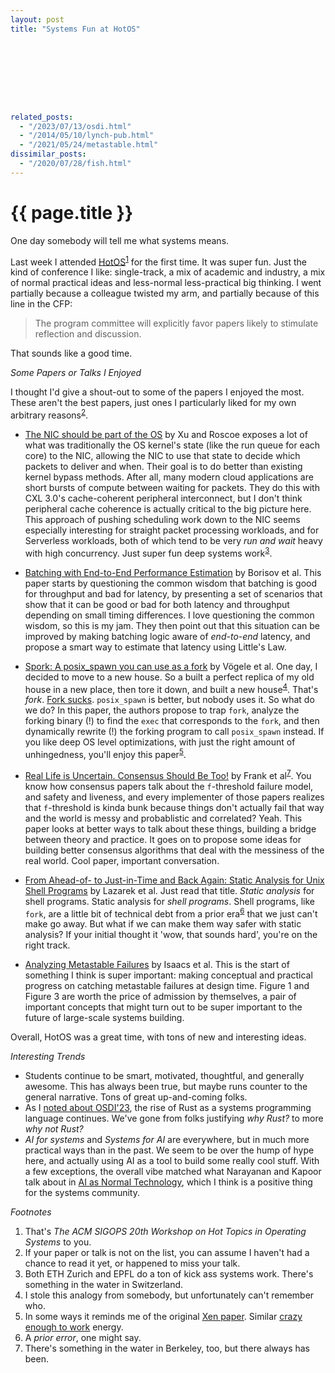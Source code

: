 ```yaml
---
layout: post
title: "Systems Fun at HotOS"









related_posts:
  - "/2023/07/13/osdi.html"
  - "/2014/05/10/lynch-pub.html"
  - "/2021/05/24/metastable.html"
dissimilar_posts:
  - "/2020/07/28/fish.html"
---
```

{{ page.title }}
================

<script>
  MathJax = {
    tex: {inlineMath: [['$', '$'], ['\\(', '\\)']]}
  };
</script>
<script id="MathJax-script" async src="https://cdn.jsdelivr.net/npm/mathjax@3/es5/tex-mml-chtml.js"></script>

<p class="meta">One day somebody will tell me what systems means.</p>

Last week I attended [HotOS](https://sigops.org/s/conferences/hotos/2025/index.html)<sup>[1](#foot1)</sup> for the first time. It was super fun. Just the kind of conference I like: single-track, a mix of academic and industry, a mix of normal practical ideas and less-normal less-practical big thinking. I went partially because a colleague twisted my arm, and partially because of this line in the CFP:

> The program committee will explicitly favor papers likely to stimulate reflection and discussion.

That sounds like a good time.

*Some Papers or Talks I Enjoyed*

I thought I'd give a shout-out to some of the papers I enjoyed the most. These aren't the best papers, just ones I particularly liked for my own arbitrary reasons<sup>[2](#foot2)</sup>.

* [The NIC should be part of the OS](https://sigops.org/s/conferences/hotos/2025/papers/hotos25-207.pdf) by Xu and Roscoe exposes a lot of what was traditionally the OS kernel's state (like the run queue for each core) to the NIC, allowing the NIC to use that state to decide which packets to deliver and when. Their goal is to do better than existing kernel bypass methods. After all, many modern cloud applications are short bursts of compute between waiting for packets. They do this with CXL 3.0's cache-coherent peripheral interconnect, but I don't think peripheral cache coherence is actually critical to the big picture here. This approach of pushing scheduling work down to the NIC seems especially interesting for straight packet processing workloads, and for Serverless workloads, both of which tend to be very *run and wait* heavy with high concurrency. Just super fun deep systems work<sup>[3](#foot3)</sup>.

* [Batching with End-to-End Performance Estimation](https://sigops.org/s/conferences/hotos/2025/papers/hotos25-60.pdf) by Borisov et al. This paper starts by questioning the common wisdom that batching is good for throughput and bad for latency, by presenting a set of scenarios that show that it can be good or bad for both latency and throughput depending on small timing differences. I love questioning the common wisdom, so this is my jam. They then point out that this situation can be improved by making batching logic aware of *end-to-end* latency, and propose a smart way to estimate that latency using Little's Law.

* [Spork: A posix_spawn you can use as a fork](https://sigops.org/s/conferences/hotos/2025/papers/hotos25-414.pdf) by Vögele et al. One day, I decided to move to a new house. So a built a perfect replica of my old house in a new place, then tore it down, and built a new house<sup>[4](#foot4)</sup>. That's *fork*. [Fork sucks](https://dl.acm.org/doi/10.1145/3317550.3321435). `posix_spawn` is better, but nobody uses it. So what do we do? In this paper, the authors propose to trap `fork`, analyze the forking binary (!) to find the `exec` that corresponds to the `fork`, and then dynamically rewrite (!) the forking program to call `posix_spawn` instead. If you like deep OS level optimizations, with just the right amount of unhingedness, you'll enjoy this paper<sup>[5](#foot5)</sup>.

* [Real Life is Uncertain. Consensus Should Be Too!](https://sigops.org/s/conferences/hotos/2025/papers/hotos25-69.pdf) by Frank et al<sup>[7](#foot7)</sup>. You know how consensus papers talk about the `f`-threshold failure model, and safety and liveness, and every implementer of those papers realizes that `f`-threshold is kinda bunk because things don't actually fail that way and the world is messy and probablistic and correlated? Yeah. This paper looks at better ways to talk about these things, building a bridge between theory and practice. It goes on to propose some ideas for building better consensus algorithms that deal with the messiness of the real world. Cool paper, important conversation.

* [From Ahead-of- to Just-in-Time and Back Again: Static Analysis for Unix Shell Programs](https://sigops.org/s/conferences/hotos/2025/papers/hotos25-364.pdf) by Lazarek et al. Just read that title. *Static analysis* for shell programs. Static analysis for *shell programs*. Shell programs, like `fork`, are a little bit of technical debt from a prior era<sup>[6](#foot6)</sup> that we just can't make go away. But what if we can make them way safer with static analysis? If your initial thought it 'wow, that sounds hard', you're on the right track.

* [Analyzing Metastable Failures](https://sigops.org/s/conferences/hotos/2025/papers/hotos25-106.pdf) by Isaacs et al. This is the start of something I think is super important: making conceptual and practical progress on catching metastable failures at design time. Figure 1 and Figure 3 are worth the price of admission by themselves, a pair of important concepts that might turn out to be super important to the future of large-scale systems building.

Overall, HotOS was a great time, with tons of new and interesting ideas.

*Interesting Trends*

* Students continue to be smart, motivated, thoughtful, and generally awesome. This has always been true, but maybe runs counter to the general narrative. Tons of great up-and-coming folks.
* As I [noted about OSDI'23](https://brooker.co.za/blog/2023/07/13/osdi.html), the rise of Rust as a systems programming language continues. We've gone from folks justifying *why Rust?* to more *why not Rust?*
* *AI for systems* and *Systems for AI* are everywhere, but in much more practical ways than in the past. We seem to be over the hump of hype here, and actually using AI as a tool to build some really cool stuff. With a few exceptions, the overall vibe matched what Narayanan and Kapoor talk about in [AI as Normal Technology](https://knightcolumbia.org/content/ai-as-normal-technology), which I think is a positive thing for the systems community.

*Footnotes*

1. <a name="foot1"></a> That's *The ACM SIGOPS 20th Workshop on Hot Topics in Operating Systems* to you.
2. <a name="foot2"></a> If your paper or talk is not on the list, you can assume I haven't had a chance to read it yet, or happened to miss your talk.
3. <a name="foot3"></a> Both ETH Zurich and EPFL do a ton of kick ass systems work. There's something in the water in Switzerland.
4. <a name="foot4"></a> I stole this analogy from somebody, but unfortunately can't remember who. 
5. <a name="foot5"></a> In some ways it reminds me of the original [Xen paper](https://www.cl.cam.ac.uk/research/srg/netos/papers/2003-xensosp.pdf). Similar [crazy enough to work](https://tvtropes.org/pmwiki/pmwiki.php/Main/CrazyEnoughToWork) energy.
6. <a name="foot6"></a> A *prior error*, one might say.
7. <a name="foot7"></a> There's something in the water in Berkeley, too, but there always has been.